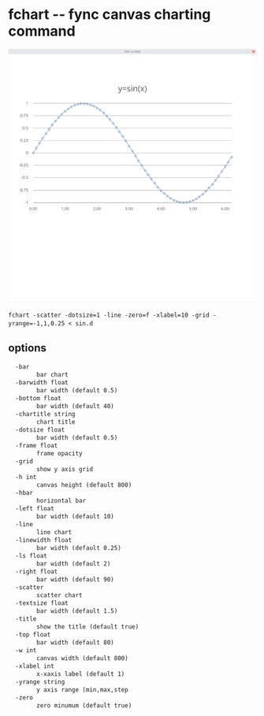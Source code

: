 # fchart -- fync canvas charting command

![fchart-sine](fchart-sine.png)

```fchart -scatter -dotsize=1 -line -zero=f -xlabel=10 -grid -yrange=-1,1,0.25 < sin.d```

## options
```
  -bar
        bar chart
  -barwidth float
        bar width (default 0.5)
  -bottom float
        bar width (default 40)
  -chartitle string
        chart title
  -dotsize float
        bar width (default 0.5)
  -frame float
        frame opacity
  -grid
        show y axis grid
  -h int
        canvas height (default 800)
  -hbar
        horizontal bar
  -left float
        bar width (default 10)
  -line
        line chart
  -linewidth float
        bar width (default 0.25)
  -ls float
        bar width (default 2)
  -right float
        bar width (default 90)
  -scatter
        scatter chart
  -textsize float
        bar width (default 1.5)
  -title
        show the title (default true)
  -top float
        bar width (default 80)
  -w int
        canvas width (default 800)
  -xlabel int
        x-xaxis label (default 1)
  -yrange string
        y axis range (min,max,step
  -zero
        zero minumum (default true)
```